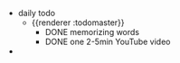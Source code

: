 - daily todo
	- {{renderer :todomaster}}
		- DONE memorizing words
		- DONE one 2-5min YouTube video
-